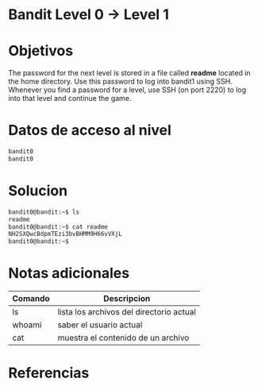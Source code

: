 #  Bandit Level 0 → Level 1
# Objetivos
The password for the next level is stored in a file called **readme** located in the home directory. Use this password to log into bandit1 using SSH. Whenever you find a password for a level, use SSH (on port 2220) to log into that level and continue the game.
# Datos de acceso al nivel
```bash
bandit0
bandit0
```
# Solucion
```bash
bandit0@bandit:~$ ls
readme
bandit0@bandit:~$ cat readme
NH2SXQwcBdpmTEzi3bvBHMM9H66vVXjL
bandit0@bandit:~$
```
# Notas adicionales
|Comando|Descripcion|
|---|---|
|ls|lista los archivos del directorio actual|
|whoami|saber el usuario actual|
|cat|muestra el contenido de un archivo|
# Referencias
